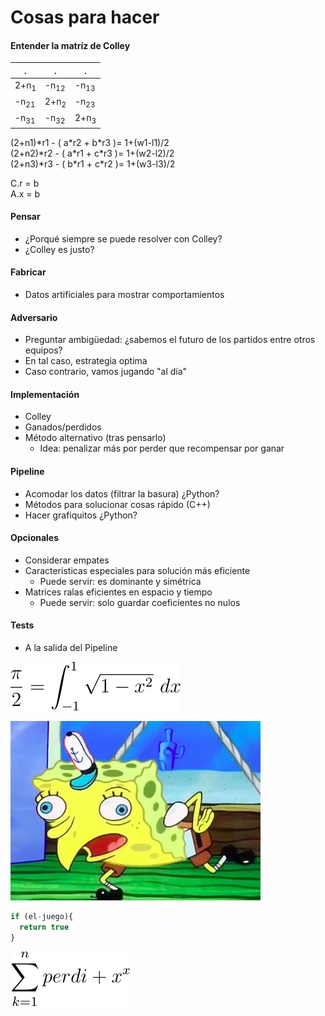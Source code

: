 # Cosas para hacer

#### Entender la matríz de Colley

.|.|.
-|-|-
2+n<sub>1</sub>|-n<sub>12</sub>|-n<sub>13</sub>
-n<sub>21</sub>|2+n<sub>2</sub>|-n<sub>23</sub>
-n<sub>31</sub>|-n<sub>32</sub>|2+n<sub>3</sub>


(2+n1)\*r1 - ( a\*r2  +  b\*r3  )=   1+(w1-l1)/2 \
(2+n2)\*r2 - ( a\*r1  +  c\*r3  )=   1+(w2-l2)/2 \
(2+n3)\*r3 - ( b\*r1  +  c\*r2  )=   1+(w3-l3)/2   

C.r = b \
A.x = b


#### Pensar
* ¿Porqué siempre se puede resolver con Colley?
* ¿Colley es justo?

#### Fabricar
* Datos artificiales para mostrar comportamientos


#### Adversario
* Preguntar ambigüedad: ¿sabemos el futuro de los partidos entre otros equipos?
* En tal caso, estrategia optima
* Caso contrario, vamos jugando "al día"

#### Implementación
* Colley
* Ganados/perdidos
* Método alternativo (tras pensarlo)
  * Idea: penalizar más por perder que recompensar por ganar

#### Pipeline
* Acomodar los datos (filtrar la basura) ¿Python?
* Métodos para solucionar cosas rápido (C++)
* Hacer grafiquitos ¿Python?


#### Opcionales
* Considerar empates
* Características especiales para solución más eficiente
  * Puede servir: es dominante y simétrica
* Matrices ralas eficientes en espacio y tiempo
  * Puede servir: solo guardar coeficientes no nulos

#### Tests
* A la salida del Pipeline

![Cuentita](/images/latex/renders/ecuacion-peola.svg)

![LaTeX](/images/plot.jpg)



```javascript
if (el-juego){
  return true
}
```

![Cuentita](/images/latex/renders/ecuacion-fea.svg)
